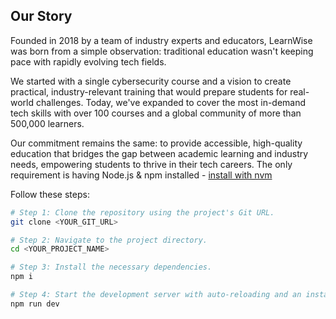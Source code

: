 

## Our Story
Founded in 2018 by a team of industry experts and educators, LearnWise was born from a simple observation: traditional education wasn't keeping pace with rapidly evolving tech fields.

We started with a single cybersecurity course and a vision to create practical, industry-relevant training that would prepare students for real-world challenges. Today, we've expanded to cover the most in-demand tech skills with over 100 courses and a global community of more than 500,000 learners.

Our commitment remains the same: to provide accessible, high-quality education that bridges the gap between academic learning and industry needs, empowering students to thrive in their tech careers.
The only requirement is having Node.js & npm installed - [install with nvm](https://github.com/nvm-sh/nvm#installing-and-updating)

Follow these steps:

```sh
# Step 1: Clone the repository using the project's Git URL.
git clone <YOUR_GIT_URL>

# Step 2: Navigate to the project directory.
cd <YOUR_PROJECT_NAME>

# Step 3: Install the necessary dependencies.
npm i

# Step 4: Start the development server with auto-reloading and an instant preview.
npm run dev
```


